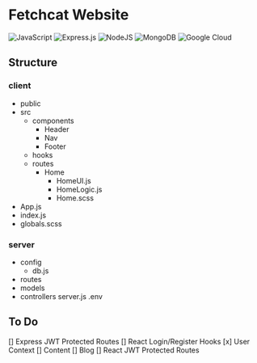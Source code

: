 # Fetchcat Website

![JavaScript](https://img.shields.io/badge/javascript-%23323330.svg?style=for-the-badge&logo=javascript&logoColor=%23F7DF1E)
![Express.js](https://img.shields.io/badge/express.js-%23404d59.svg?style=for-the-badge&logo=express&logoColor=%2361DAFB)
![NodeJS](https://img.shields.io/badge/node.js-6DA55F?style=for-the-badge&logo=node.js&logoColor=white)
![MongoDB](https://img.shields.io/badge/MongoDB-%234ea94b.svg?style=for-the-badge&logo=mongodb&logoColor=white)
![Google Cloud](https://img.shields.io/badge/GoogleCloud-%234285F4.svg?style=for-the-badge&logo=google-cloud&logoColor=white)

## Structure

### client

- public
- src
  - components
    - Header
    - Nav
    - Footer
  - hooks
  - routes
    - Home
      - HomeUI.js
      - HomeLogic.js
      - Home.scss
- App.js
- index.js
- globals.scss

### server

- config
  - db.js
- routes
- models
- controllers
  server.js
  .env

## To Do

[] Express JWT Protected Routes
[] React Login/Register Hooks
[x] User Context
[] Content
[] Blog
[] React JWT Protected Routes

